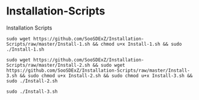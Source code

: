 # Installation-Scripts
Installation Scripts

`sudo wget https://github.com/SooSDExZ/Installation-Scripts/raw/master/Install-1.sh && chmod u+x Install-1.sh && sudo ./Install-1.sh`

`sudo wget https://github.com/SooSDExZ/Installation-Scripts/raw/master/Install-2.sh && sudo wget https://github.com/SooSDExZ/Installation-Scripts/raw/master/Install-3.sh && sudo chmod u+x Install-2.sh && sudo chmod u+x Install-3.sh && sudo ./Install-2.sh`

`sudo ./Install-3.sh`
